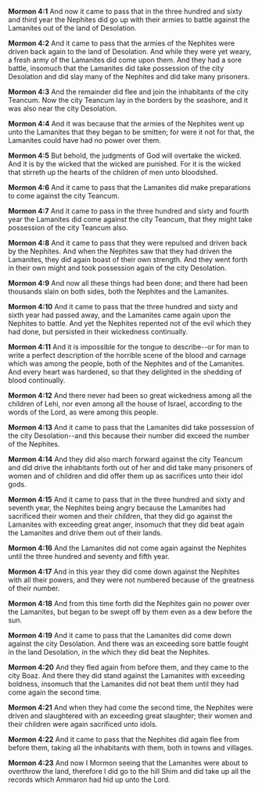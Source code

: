 **Mormon 4:1** And now it came to pass that in the three hundred and sixty and third year the Nephites did go up with their armies to battle against the Lamanites out of the land of Desolation.

**Mormon 4:2** And it came to pass that the armies of the Nephites were driven back again to the land of Desolation. And while they were yet weary, a fresh army of the Lamanites did come upon them. And they had a sore battle, insomuch that the Lamanites did take possession of the city Desolation and did slay many of the Nephites and did take many prisoners.

**Mormon 4:3** And the remainder did flee and join the inhabitants of the city Teancum. Now the city Teancum lay in the borders by the seashore, and it was also near the city Desolation.

**Mormon 4:4** And it was because that the armies of the Nephites went up unto the Lamanites that they began to be smitten; for were it not for that, the Lamanites could have had no power over them.

**Mormon 4:5** But behold, the judgments of God will overtake the wicked. And it is by the wicked that the wicked are punished. For it is the wicked that stirreth up the hearts of the children of men unto bloodshed.

**Mormon 4:6** And it came to pass that the Lamanites did make preparations to come against the city Teancum.

**Mormon 4:7** And it came to pass in the three hundred and sixty and fourth year the Lamanites did come against the city Teancum, that they might take possession of the city Teancum also.

**Mormon 4:8** And it came to pass that they were repulsed and driven back by the Nephites. And when the Nephites saw that they had driven the Lamanites, they did again boast of their own strength. And they went forth in their own might and took possession again of the city Desolation.

**Mormon 4:9** And now all these things had been done; and there had been thousands slain on both sides, both the Nephites and the Lamanites.

**Mormon 4:10** And it came to pass that the three hundred and sixty and sixth year had passed away, and the Lamanites came again upon the Nephites to battle. And yet the Nephites repented not of the evil which they had done, but persisted in their wickedness continually.

**Mormon 4:11** And it is impossible for the tongue to describe--or for man to write a perfect description of the horrible scene of the blood and carnage which was among the people, both of the Nephites and of the Lamanites. And every heart was hardened, so that they delighted in the shedding of blood continually.

**Mormon 4:12** And there never had been so great wickedness among all the children of Lehi, nor even among all the house of Israel, according to the words of the Lord, as were among this people.

**Mormon 4:13** And it came to pass that the Lamanites did take possession of the city Desolation--and this because their number did exceed the number of the Nephites.

**Mormon 4:14** And they did also march forward against the city Teancum and did drive the inhabitants forth out of her and did take many prisoners of women and of children and did offer them up as sacrifices unto their idol gods.

**Mormon 4:15** And it came to pass that in the three hundred and sixty and seventh year, the Nephites being angry because the Lamanites had sacrificed their women and their children, that they did go against the Lamanites with exceeding great anger, insomuch that they did beat again the Lamanites and drive them out of their lands.

**Mormon 4:16** And the Lamanites did not come again against the Nephites until the three hundred and seventy and fifth year.

**Mormon 4:17** And in this year they did come down against the Nephites with all their powers, and they were not numbered because of the greatness of their number.

**Mormon 4:18** And from this time forth did the Nephites gain no power over the Lamanites, but began to be swept off by them even as a dew before the sun.

**Mormon 4:19** And it came to pass that the Lamanites did come down against the city Desolation. And there was an exceeding sore battle fought in the land Desolation, in the which they did beat the Nephites.

**Mormon 4:20** And they fled again from before them, and they came to the city Boaz. And there they did stand against the Lamanites with exceeding boldness, insomuch that the Lamanites did not beat them until they had come again the second time.

**Mormon 4:21** And when they had come the second time, the Nephites were driven and slaughtered with an exceeding great slaughter; their women and their children were again sacrificed unto idols.

**Mormon 4:22** And it came to pass that the Nephites did again flee from before them, taking all the inhabitants with them, both in towns and villages.

**Mormon 4:23** And now I Mormon seeing that the Lamanites were about to overthrow the land, therefore I did go to the hill Shim and did take up all the records which Ammaron had hid up unto the Lord.

